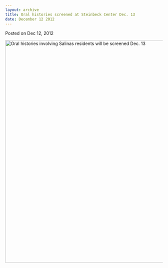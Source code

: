```yaml
---
layout: archive
title: Oral histories screened at Steinbeck Center Dec. 13
date: December 12 2012
---
```





<span class="date">Posted on Dec 12, 2012    </span>
<p><img alt="Oral histories involving Salinas residents will be screened Dec. 13" src="http://news.csumb.edu/sites/default/files/65/attachments/news/images/film_screening.jpg" style="float:left; width:550px; height:712px"/></p>





